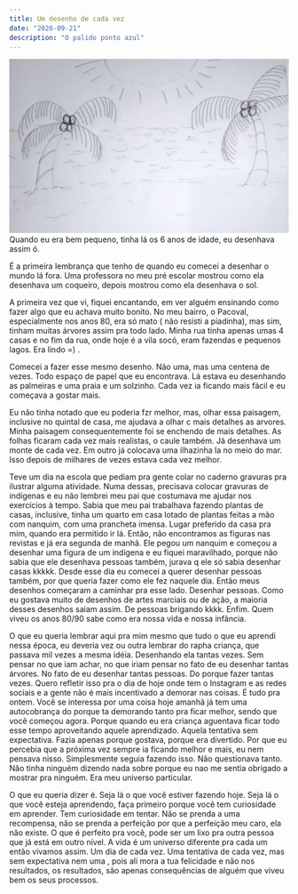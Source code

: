 ```yaml
---
title: Um desenho de cada vez
date: "2020-09-21"
description: "O palido ponto azul"
---
```


![Esse foi o desenho mais desenhado de toda a história](./paisagem.jpg)
Quando eu era bem pequeno, tinha lá os 6 anos de idade, eu desenhava assim ó.

É a primeira lembrança que tenho de quando eu comecei a desenhar o mundo lá fora. Uma professora no meu pré escolar mostrou como ela desenhava um coqueiro, depois mostrou como ela desenhava o sol.

A primeira vez que vi, fiquei encantando, em ver alguém ensinando como fazer algo que eu achava muito bonito. No meu bairro, o Pacoval, especialmente nos anos 80, era só mato ( não resisti a piadinha), mas sim, tinham muitas árvores assim pra todo lado. Minha rua tinha apenas umas 4 casas e no fim da rua, onde hoje é a vila socó, eram fazendas e pequenos lagos. Era lindo =) .

Comecei a fazer esse mesmo desenho. Não uma, mas uma centena de vezes. Todo espaço de papel que eu encontrava. Lá estava eu desenhando as palmeiras e uma praia e um solzinho. Cada vez ia ficando mais fácil e eu começava a gostar mais.

Eu não tinha notado que eu poderia fzr melhor, mas, olhar essa paisagem, inclusive no quintal de casa, me ajudava a olhar c mais detalhes as arvores. Minha paisagem consequentemente foi se enchendo de mais detalhes. As folhas ficaram cada vez mais realistas, o caule também. Já desenhava um monte de cada vez. Em outro já colocava uma ilhazinha la no meio do mar. Isso depois de milhares de vezes estava cada vez melhor.

Teve um dia na escola que pediam pra gente colar no caderno gravuras pra ilustrar alguma atividade. Numa dessas, precisava colocar gravuras de indígenas e eu não lembrei meu pai que costumava me ajudar nos exercícios à tempo. Sabia que meu pai trabalhava fazendo plantas de casas, inclusive, tinha um quarto em casa lotado de plantas feitas a mão com nanquim, com uma prancheta imensa. Lugar preferido da casa pra mim, quando era permitido ir lá. Então, não encontramos as figuras nas revistas e já era segunda de manhã. Ele pegou um nanquim e começou a desenhar uma figura de um indígena e eu fiquei maravilhado, porque não sabia que ele desenhava pessoas também, jurava q ele só sabia desenhar casas kkkkk. Desde esse dia eu comecei a querer desenhar pessoas também, por que queria fazer como ele fez naquele dia. Então meus desenhos começaram a caminhar pra esse lado. Desenhar pessoas. Como eu gostava muito de desenhos de artes marciais ou de ação, a maioria desses desenhos saiam assim. De pessoas brigando kkkk. Enfim. Quem viveu os anos 80/90 sabe como era nossa vida e nossa infância.

O que eu queria lembrar aqui pra mim mesmo que tudo o que eu aprendi nessa época, eu deveria vez ou outra lembrar do rapha criança, que passava mil vezes a mesma idéia. Desenhando ela tantas vezes. Sem pensar no que iam achar, no que iriam pensar no fato de eu desenhar tantas árvores. No fato de eu desenhar tantas pessoas. Do porque fazer tantas vezes. Quero refletir isso pra o dia de hoje onde tem o Instagram e as redes sociais e a gente não é mais incentivado a demorar nas coisas. É tudo pra ontem. Você se interessa por uma coisa hoje amanhã já tem uma autocobrança do porque ta demorando tanto pra ficar melhor, sendo que você começou agora. Porque quando eu era criança aguentava ficar todo esse tempo aproveitando aquele aprendizado. Aquela tentativa sem expectativa. Fazia apenas porque gostava, porque era divertido. Por que eu percebia que a próxima vez sempre ia ficando melhor e mais, eu nem pensava nisso. Simplesmente seguia fazendo isso. Não questionava tanto. Não tinha ninguém dizendo nada sobre porque eu nao me sentia obrigado a mostrar pra ninguém. Era meu universo particular.

O que eu queria dizer é. Seja lá o que você estiver fazendo hoje. Seja lá o que você esteja aprendendo, faça primeiro porque você tem curiosidade em aprender. Tem curiosidade em tentar. Não se prenda a uma recompensa, não se prenda a perfeição por que a perfeição meu caro, ela não existe. O que é perfeito pra você, pode ser um lixo pra outra pessoa que já está em outro nível. A vida é um universo diferente pra cada um então vivamos assim. Um dia de cada vez. Uma tentativa de cada vez, mas sem expectativa nem uma , pois ali mora a tua felicidade e não nos resultados, os resultados, são apenas consequências de alguém que viveu bem os seus processos.
